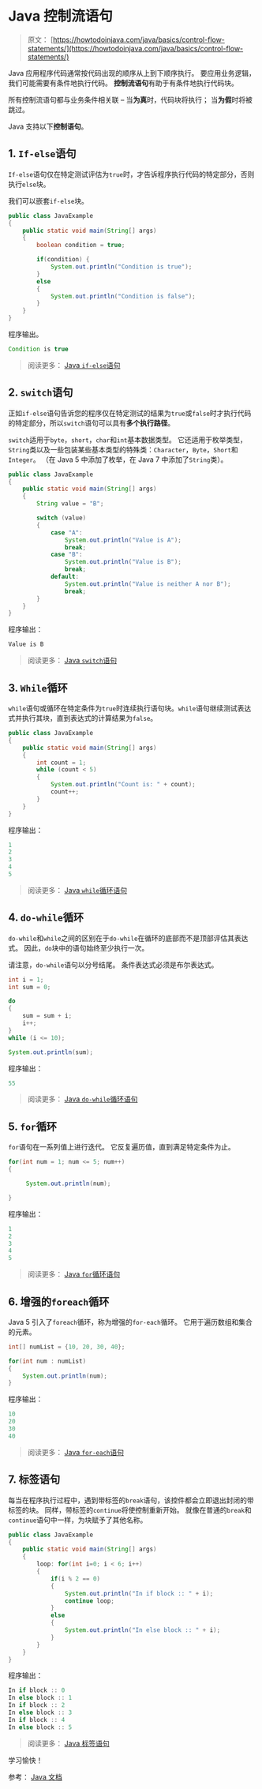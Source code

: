 # Java 控制流语句

> 原文： [https://howtodoinjava.com/java/basics/control-flow-statements/](https://howtodoinjava.com/java/basics/control-flow-statements/)

Java 应用程序代码通常按代码出现的顺序从上到下顺序执行。 要应用业务逻辑，我们可能需要有条件地执行代码。 **控制流语句**有助于有条件地执行代码块。

所有控制流语句都与业务条件相关联 – 当**为真**时，代码块将执行； 当**为假**时将被跳过。

Java 支持以下**控制语句**。

## 1\. `If-else`语句

`If-else`语句仅在特定测试评估为`true`时，才告诉程序执行代码的特定部分，否则执行`else`块。

我们可以嵌套`if-else`块。

```java
public class JavaExample 
{
	public static void main(String[] args) 
	{
		boolean condition = true;

		if(condition) {
			System.out.println("Condition is true");
		} 
		else 
		{
			System.out.println("Condition is false");
		}
	}
}

```

程序输出。

```java
Condition is true

```

> 阅读更多： [Java `if-else`语句](https://howtodoinjava.com/java/basics/if-else-statement-in-java/)

## 2\. `switch`语句

正如`if-else`语句告诉您的程序仅在特定测试的结果为`true`或`false`时才执行代码的特定部分，所以`switch`语句可以具有**多个执行路径**。

`switch`适用于`byte`，`short`，`char`和`int`基本数据类型。 它还适用于枚举类型，`String`类以及一些包装某些基本类型的特殊类：`Character`，`Byte`，`Short`和`Integer`。 （在 Java 5 中添加了枚举，在 Java 7 中添加了`String`类）。

```java
public class JavaExample 
{
	public static void main(String[] args) 
	{
		String value = "B";

		switch (value) 
		{
			case "A":
				System.out.println("Value is A");
				break;
			case "B": 
				System.out.println("Value is B");
				break;
			default:
				System.out.println("Value is neither A nor B");
				break;
		}
	}
}

```

程序输出：

```java
Value is B

```

> 阅读更多： [Java `switch`语句](https://howtodoinjava.com/java/basics/switch-statement-in-java/)

## 3\. `While`循环

`while`语句或循环在特定条件为`true`时连续执行语句块。`while`语句继续测试表达式并执行其块，直到表达式的计算结果为`false`。

```java
public class JavaExample 
{
    public static void main(String[] args)
    {
        int count = 1;
        while (count < 5) 
        {
            System.out.println("Count is: " + count);
            count++;
        }
    }
}

```

程序输出：

```java
1
2
3
4
5

```

> 阅读更多： [Java `while`循环语句](https://howtodoinjava.com/java/basics/while-loop-in-java/)

## 4\. `do-while`循环

`do-while`和`while`之间的区别在于`do-while`在循环的底部而不是顶部评估其表达式。 因此，`do`块中的语句始终至少执行一次。

请注意，`do-while`语句以分号结尾。 条件表达式必须是布尔表达式。

```java
int i = 1;
int sum = 0;

do 
{
    sum = sum + i;
    i++;
}
while (i <= 10);

System.out.println(sum);

```

程序输出：

```java
55

```

> 阅读更多： [Java `do-while`循环语句](https://howtodoinjava.com/java/basics/do-while-loop-in-java/)

## 5\. `for`循环

`for`语句在一系列值上进行迭代。 它反复遍历值，直到满足特定条件为止。

```java
for(int num = 1; num <= 5; num++)
{

     System.out.println(num);

}

```

程序输出：

```java
1
2
3
4
5

```

> 阅读更多： [Java `for`循环语句](https://howtodoinjava.com/java/basics/for-loop-in-java/)

## 6\. 增强的`foreach`循环

Java 5 引入了`foreach`循环，称为增强的`for-each`循环。 它用于遍历数组和集合的元素。

```java
int[] numList = {10, 20, 30, 40};

for(int num : numList) 
{
    System.out.println(num);
}

```

程序输出：

```java
10
20
30
40

```

> 阅读更多： [Java `for-each`语句](https://howtodoinjava.com/java/basics/enhanced-for-each-loop-in-java/)

## 7\. 标签语句

每当在程序执行过程中，遇到带标签的`break`语句，该控件都会立即退出封闭的带标签的块。 同样，带标签的`continue`将使控制重新开始。 就像在普通的`break`和`continue`语句中一样，为块赋予了其他名称。

```java
public class JavaExample 
{
	public static void main(String[] args) 
	{
		loop: for(int i=0; i < 6; i++) 
		{
			if(i % 2 == 0) 
			{
				System.out.println("In if block :: " + i);
				continue loop;
			} 
			else
			{
				System.out.println("In else block :: " + i);
			}
		}
	}
}

```

程序输出：

```java
In if block :: 0
In else block :: 1
In if block :: 2
In else block :: 3
In if block :: 4
In else block :: 5

```

> 阅读更多： [Java 标签语句](https://howtodoinjava.com/java/basics/labeled-statements-in-java/)

学习愉快！

参考： [Java 文档](https://docs.oracle.com/javase/tutorial/java/nutsandbolts/flow.html)